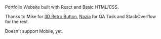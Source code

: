 Portfolio Website built with React and Basic HTML/CSS.

Thanks to Mike for [3D Retro Button](https://codepen.io/b1tn3r/pen/YjOzRv), [Nazia](https://github.com/appledora) for QA Task and StackOverflow for the rest. 

Doesn't support Mobile, yet.